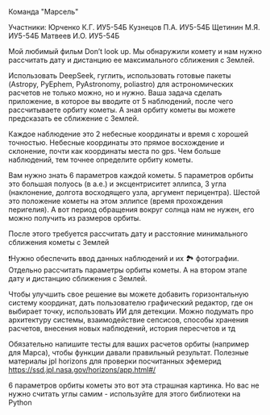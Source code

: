 Команда "Марсель"

Участники:
Юрченко К.Г. ИУ5-54Б
Кузнецов П.А. ИУ5-54Б
Щетинин М.Я. ИУ5-54Б
Матвеев И.О. ИУ5-54Б

Мой любимый фильм Don’t look up. Мы обнаружили комету и нам нужно рассчитать дату и дистанцию ее максимального сближения с Землей. 

Использовать DeepSeek, гуглить, использовать готовые пакеты (Astropy, PyEphem, PyAstronomy, poliastro) для астрономических расчетов не только можно, но и нужно. Ваша задача сделать приложение, в которое вы вводите от 5 наблюдений, после чего рассчитываете орбиту кометы. А зная орбиту кометы вы можете предсказать ее сближение с Землей. 

Каждое наблюдение это 2 небесные координаты и время с хорошей точностью. Небесные координаты это прямое восхождение и склонение, почти как координаты места по gps. Чем больше наблюдений, тем точнее определите орбиту кометы.

Вам нужно знать 6 параметров каждой кометы. 5 параметров орбиты это большая полуось (в а.е.) и эксцентриситет эллипса, 3 угла (наклонение, долгота восходящего узла, аргумент перицентра). Шестой это положение кометы на этом эллипсе (время прохождения перигелия). А вот период обращения вокруг солнца нам не нужен, его можно получить из размеров орбиты. 

После этого требуется рассчитать дату и расстояние минимального сближения кометы с Землей

❗️Нужно обеспечить ввод данных наблюдений и их 🏞️ фотографии. Отдельно рассчитать параметры орбиты кометы. А на втором этапе дату и дистанцию сближения с Землей.  

Чтобы улучшить свое решение вы можете добавить горизонтальную систему координат, дать пользователю графический редактор, где он выбирает точку, использовать ИИ для детекции. Можно подумать про архитектуру системы, взаимодействие сепсисов, способы хранения расчетов, внесения новых наблюдений, история пересчетов и тд

Обязательно напишите тесты для ваших расчетов орбиты (например для Марса), чтобы функции давали правильный результат. Полезные материалы jpl horizons для проверки посчитанных эфемерид https://ssd.jpl.nasa.gov/horizons/app.html#/

6 параметров орбиты кометы это вот эта страшная картинка. Но вас не нужно считать углы самим - используйте для этого библиотеки на Python